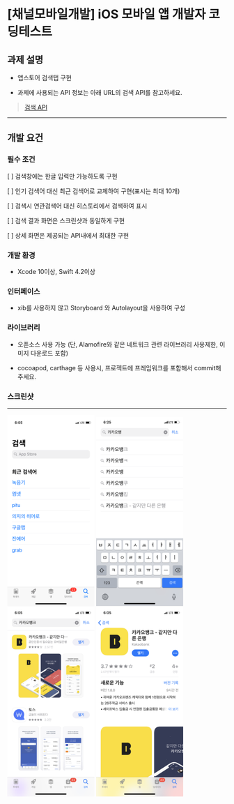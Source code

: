 # [채널모바일개발] iOS 모바일 앱 개발자 코딩테스트


## 과제 설명


- 앱스토어 검색탭 구현

- 과제에 사용되는 API 정보는 아래 URL의 검색 API를 참고하세요.

> [검색 API](https://affiliate.itunes.apple.com/resources/documentation/itunes-store-web-service-search-api/ "앱스토어")

 --- 
    

## 개발 요건


### 필수 조건

[ ] 검색창에는 한글 입력만 가능하도록 구현

[ ] 인기 검색어 대신 최근 검색어로 교체하여 구현(표시는 최대 10개)

[ ] 검색시 연관검색어 대신 히스토리에서 검색하여 표시

[ ] 검색 결과 화면은 스크린샷과 동일하게 구현

[ ] 상세 화면은 제공되는 API내에서 최대한 구현


### 개발 환경

- Xcode 10이상, Swift 4.2이상


### 인터페이스

- xib를 사용하지 않고 Storyboard 와 Autolayout을 사용하여 구성


### 라이브러리

- 오픈소스 사용 가능 (단, Alamofire와 같은 네트워크 관련 라이브러리 사용제한, 이미지 다운로드 포함)

- cocoapod, carthage 등 사용시, 프로젝트에 프레임워크를 포함해서 commit해 주세요.

  


### 스크린샷
---
<div>
    <img width="200" src="./screenshot/sc0.png">
    <img width="200" src="./screenshot/sc1.png">
    <img width="200" src="./screenshot/sc2.png">
    <img width="200" src="./screenshot/sc3.png">
</div>


